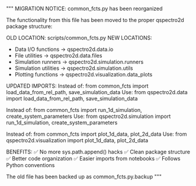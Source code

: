 """
MIGRATION NOTICE: common_fcts.py has been reorganized

The functionality from this file has been moved to the proper qspectro2d package structure:

OLD LOCATION: scripts/common_fcts.py
NEW LOCATIONS:
- Data I/O functions → qspectro2d.data.io
- File utilities → qspectro2d.data.files  
- Simulation runners → qspectro2d.simulation.runners
- Simulation utilities → qspectro2d.simulation.utils
- Plotting functions → qspectro2d.visualization.data_plots

UPDATED IMPORTS:
Instead of: from common_fcts import load_data_from_rel_path, save_simulation_data
Use: from qspectro2d.data import load_data_from_rel_path, save_simulation_data

Instead of: from common_fcts import run_1d_simulation, create_system_parameters
Use: from qspectro2d.simulation import run_1d_simulation, create_system_parameters

Instead of: from common_fcts import plot_1d_data, plot_2d_data
Use: from qspectro2d.visualization import plot_1d_data, plot_2d_data

BENEFITS:
✅ No more sys.path.append() hacks
✅ Clean package structure
✅ Better code organization
✅ Easier imports from notebooks
✅ Follows Python conventions

The old file has been backed up as common_fcts.py.backup
"""
